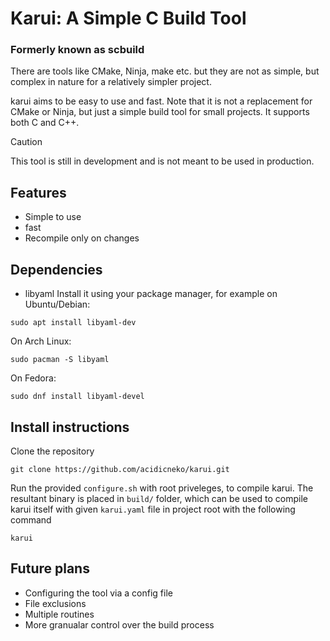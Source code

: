 # Karui: A Simple C Build Tool
### Formerly known as scbuild

There are tools like CMake, Ninja, make etc. but they are not as simple, but complex in nature for a relatively simpler project.

karui aims to be easy to use and fast. Note that it is not a replacement for CMake or Ninja, but just a simple build tool for small projects.
It supports both C and C++.


> [!CAUTION]
> This tool is still in development and is not meant to be used in production.

## Features
- Simple to use
- fast
- Recompile only on changes

## Dependencies
- libyaml
Install it using your package manager, for example on Ubuntu/Debian:
```
sudo apt install libyaml-dev
```
On Arch Linux:
```
sudo pacman -S libyaml
```
On Fedora:
```
sudo dnf install libyaml-devel
```

## Install instructions
Clone the repository

```
git clone https://github.com/acidicneko/karui.git
```

Run the provided `configure.sh` with root priveleges, to compile karui. The resultant binary is placed in `build/` folder, which can
be used to compile karui itself with given `karui.yaml` file in project root with the following command
```
karui
```


## Future plans
- Configuring the tool via a config file
- File exclusions
- Multiple routines
- More granualar control over the build process
